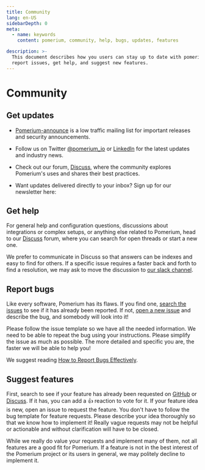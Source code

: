 ```yaml
---
title: Community
lang: en-US
sidebarDepth: 0
meta:
  - name: keywords
    content: pomerium, community, help, bugs, updates, features

description: >-
  This document describes how you users can stay up to date with pomerium,
  report issues, get help, and suggest new features.
---
```


# Community

## Get updates

- [Pomerium-announce](https://groups.google.com/forum/#!forum/pomerium-announce) is a low traffic mailing list for important releases and security announcements.

- Follow us on Twitter [@pomerium_io](https://twitter.com/pomerium_io) or [LinkedIn](https://www.linkedin.com/company/pomerium-inc) for the latest updates and industry news.

- Check out our forum, [Discuss](https://discuss.pomerium.com/), where the community explores Pomerium's uses and shares their best practices.

- Want updates delivered directly to your inbox? Sign up for our newsletter here:

<Newsletter />

## Get help

For general help and configuration questions, discussions about integrations or complex setups, or anything else related to Pomerium, head to our [Discuss](https://discuss.pomerium.com/) forum, where you can search for open threads or start a new one.

We prefer to communicate in Discuss so that answers can be indexes and easy to find for others. If a specific issue requires a faster back and forth to find a resolution, we may ask to move the discussion to [our slack channel](https://slack.pomerium.io).

## Report bugs

Like every software, Pomerium has its flaws. If you find one, [search the issues](https://github.com/pomerium/pomerium/issues) to see if it has already been reported. If not, [open a new issue](https://github.com/pomerium/pomerium/issues/new) and describe the bug, and somebody will look into it!

Please follow the issue template so we have all the needed information. We need to be able to repeat the bug using your instructions. Please simplify the issue as much as possible. The more detailed and specific you are, the faster we will be able to help you!

We suggest reading [How to Report Bugs Effectively](http://www.chiark.greenend.org.uk/~sgtatham/bugs.html).

## Suggest features

First, search to see if your feature has already been requested on [GitHub](https://github.com/pomerium/pomerium/issues) or [Discuss](https://discuss.pomerium.com/). If it has, you can add a :+1: reaction to vote for it. If your feature idea is new, open an issue to request the feature. You don't have to follow the bug template for feature requests. Please describe your idea thoroughly so that we know how to implement it! Really vague requests may not be helpful or actionable and without clarification will have to be closed.

While we really do value your requests and implement many of them, not all features are a good fit for Pomerium. If a feature is not in the best interest of the Pomerium project or its users in general, we may politely decline to implement it.
